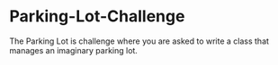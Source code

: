 # Parking-Lot-Challenge
The Parking Lot is challenge where you are asked to write a class that manages an imaginary parking lot.

